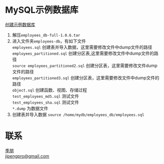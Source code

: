 # MySQL示例数据库
[创建示例数据库](https://launchpad.net/test-db/+milestone/1.0.6)  
1. 解压`employees_db-full-1.0.6.tar`  
2. 进入文件夹`employees-db`，有如下文件  
`employees.sql` 创建表并导入数据，这里需要修改文件中dump文件的路径   
`employees_partitioned.sql` 创建分区表,这里需要修改文件中dump文件的路径   
`source employees_partitioned2.sql` 创建分区表，这里需要修改文件dump文件的路径  
`employees_partitioned3.sql` 创建分区表，这里需要修改文件中dump文件的路径  
`object.sql` 创建函数、视图、存储过程  
`test_employees_md5.sql` 测试文件  
`test_employees_sha.sql` 测试文件  
`*.dump` 为数据文件  
3. 创建表并导入数据
`source /home/mydb/employees_db/employees.sql`

# 联系
[季朋](www.jipeng.me)  
jipengpro@gmail.com


